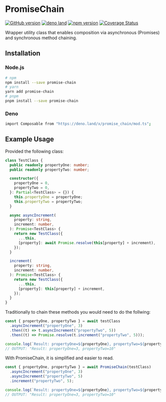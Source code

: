 # PromiseChain

[![GitHub version](https://badgen.net/github/release/myty/promise-chain?color=green)](https://github.com/myty/promise-chain)
[![deno land](https://badgen.net/github/release/myty/promise-chain?color=green&label=deno.land)](https://deno.land/x/promise_chain)
[![npm version](https://badgen.net/npm/v/@myty/promise-chain?color=green)](https://www.npmjs.com/package/@myty/promise-chain)
[![Coverage Status](https://badgen.net/coveralls/c/github/myty/promise-chain?color=green)](https://coveralls.io/github/myty/promise-chain?branch=main)

Wrapper utility class that enables composition via asynchronous (Promises) and
synchronous method chaining.

## Installation

### Node.js

```bash
# npm
npm install --save promise-chain
# yarn
yarn add promise-chain
# pnpm
pnpm install --save promise-chain
```

### Deno

```bash
import Composable from "https://deno.land/x/promise_chain/mod.ts";
```

## Example Usage

Provided the following class:

```typescript
class TestClass {
  public readonly propertyOne: number;
  public readonly propertyTwo: number;

  constructor({
    propertyOne = 0,
    propertyTwo = 0,
  }: Partial<TestClass> = {}) {
    this.propertyOne = propertyOne;
    this.propertyTwo = propertyTwo;
  }

  async asyncIncrement(
    property: string,
    increment: number,
  ): Promise<TestClass> {
    return new TestClass({
      ...this,
      [property]: await Promise.resolve(this[property] + increment),
    });
  }

  increment(
    property: string,
    increment: number,
  ): Promise<TestClass> {
    return new TestClass({
      ...this,
      [property]: this[property] + increment,
    });
  }
}
```

Traditionally to chain these methods you would need to do the follwing:

```typescript
const { propertyOne, propertyTwo } = await testClass
  .asyncIncrement("propertyOne", 3)
  .then((t) => t.asyncIncrement("propertyTwo", 5))
  .then((t) => Promise.resolve(t.increment("propertyTwo", 5)));

console.log(`Result: propertyOne=${propertyOne}, propertyTwo=${propertyTwo}`);
// OUTPUT: "Result: propertyOne=3, propertyTwo=10"
```

With PromiseChain, it is simplified and easier to read.

```typescript
const { propertyOne, propertyTwo } = await PromiseChain(testClass)
  .asyncIncrement("propertyOne", 3)
  .asyncIncrement("propertyTwo", 5)
  .increment("propertyTwo", 5);

console.log(`Result: propertyOne=${propertyOne}, propertyTwo=${propertyTwo}`);
// OUTPUT: "Result: propertyOne=3, propertyTwo=10"
```
